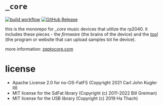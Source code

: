 # `_core`

[![build workflow](https://github.com/schollz/_core/actions/workflows/build.yml/badge.svg)](https://github.com/schollz/_core/actions/workflows/build.yml) [![GitHub Release](https://img.shields.io/github/v/release/schollz/_core)](https://github.com/schollz/_core/releases/latest)


this is the monorepo for *_core* music devices that utilize the rp2040. it includes these pieces - the *firmware* (the brains of the device) and the *[tool](https://zeptocore.com/tool)* (the program or website that can upload samples tot he device).

more information: [zeptocore.com](https://zeptocore.com)

# license

- Apache License 2.0 for no-OS-FatFS (Copyright 2021 Carl John Kugler III)
- MIT license for the SdFat library (Copyright (c) 2011-2022 Bill Greiman)
- MIT license for the USB library (Copyright (c) 2019 Ha Thach)